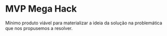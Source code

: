 # MVP Mega Hack
Mínimo produto viável para materializar a ideia da solução na problemática que nos propusemos a resolver.
